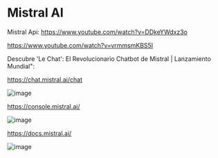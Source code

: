 # Mistral AI

Mistral Api: https://www.youtube.com/watch?v=DDkeYWdxz3o

https://www.youtube.com/watch?v=vrmmsmKBS5I

Descubre 'Le Chat': El Revolucionario Chatbot de Mistral | Lanzamiento Mundial": 

https://chat.mistral.ai/chat

![image](https://github.com/luiscoco/Mistral-AI/assets/32194879/26fa797f-4604-4a93-b13e-a1acc450cf35)

https://console.mistral.ai/

![image](https://github.com/luiscoco/Mistral-AI/assets/32194879/98ff2336-14bb-4741-8a8b-5e673a246900)

https://docs.mistral.ai/

![image](https://github.com/luiscoco/Mistral-AI/assets/32194879/fed2ab14-d09e-4be9-9c52-260895ae62f8)

